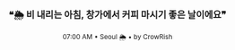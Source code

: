 <div align="center">

<br>

<h3>❝🌦️ 비 내리는 아침, 창가에서 커피 마시기 좋은 날이에요❞</h3>

<sub>07:00 AM • Seoul 🌦️ • by CrowRish</sub>

<br>

</div>